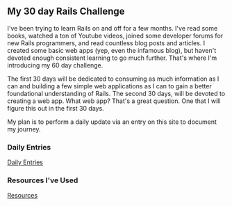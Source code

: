 ## My 30 day Rails Challenge
I've been trying to learn Rails on and off for a few months.  I've read some books, watched a ton of Youtube videos, joined some developer forums for new Rails programmers, and read countless blog posts and articles.  I created some basic web apps (yep, even the infamous blog), but haven't devoted enough consistent learning to go much further.  That's where I'm introducing my 60 day challenge.

The first 30 days will be dedicated to consuming as much information as I can and building a few simple web applications as I can to gain a better foundational understanding of Rails.  The second 30 days, will be devoted to creating a web app.  What web app?  That's a great question.  One that I will figure this out in the first 30 days.

My plan is to perform a daily update via an entry on this site to document my journey.  


### Daily Entries
[Daily Entries](entries.md)

### Resources I've Used
[Resources](resources.md)
